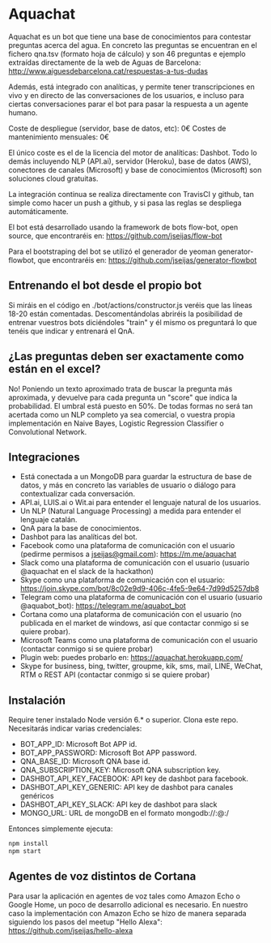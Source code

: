 # Aquachat

Aquachat es un bot que tiene una base de conocimientos para contestar preguntas acerca del agua.
En concreto las preguntas se encuentran en el fichero qna.tsv (formato hoja de cálculo) y son 46 preguntas e ejemplo extraídas directamente de la web de Aguas de Barcelona: http://www.aiguesdebarcelona.cat/respuestas-a-tus-dudas

Además, está integrado con analíticas, y permite tener transcripciones en vivo y en directo de las conversaciones de los usuarios, e incluso para ciertas conversaciones parar el bot para pasar la respuesta a un agente humano.

Coste de despliegue (servidor, base de datos, etc): 0€
Costes de mantenimiento mensuales: 0€

El único coste es el de la licencia del motor de analíticas: Dashbot. Todo lo demás incluyendo NLP (API.ai), servidor (Heroku), base de datos (AWS), conectores de canales (Microsoft) y base de conocimientos (Microsoft) son soluciones cloud gratuitas. 

La integración continua se realiza directamente con TravisCI y github, tan simple como hacer un push a github, y si pasa las reglas se despliega automáticamente.

El bot está desarrollado usando la framework de bots flow-bot, open source, que encontraréis en: https://github.com/jseijas/flow-bot

Para el bootstraping del bot se utilizó el generador de yeoman generator-flowbot, que encontraréis en: https://github.com/jseijas/generator-flowbot

## Entrenando el bot desde el propio bot

Si miráis en el código en ./bot/actions/constructor.js veréis que las líneas 18-20 están comentadas. Descomentándolas abriréis la posibilidad de entrenar vuestros bots diciéndoles "train" y él mismo os preguntará lo que tenéis que indicar y entrenará el QnA.

## ¿Las preguntas deben ser exactamente como están en el excel?

No! Poniendo un texto aproximado trata de buscar la pregunta más aproximada, y devuelve para cada pregunta un "score" que indica la probabilidad. El umbral está puesto en 50%. De todas formas no será tan acertada como un NLP completo ya sea comercial, o vuestra propia implementación en Naive Bayes, Logistic Regression Classifier o Convolutional Network.

## Integraciones

- Está conectada a un MongoDB para guardar la estructura de base de datos, y más en concreto las variables de usuario o diálogo para contextualizar cada conversación.
- API.ai, LUIS.ai o Wit.ai para entender el lenguaje natural de los usuarios.
- Un NLP (Natural Language Processing) a medida para entender el lenguaje catalán.
- QnA para la base de conocimientos.
- Dashbot para las analíticas del bot.
- Facebook como una plataforma de comunicación con el usuario (pedirme permisos a jseijas@gmail.com): https://m.me/aquachat
- Slack como una plataforma de comunicación con el usuario (usuario @aquachat en el slack de la hackathon)
- Skype como una plataforma de comunicación con el usuario: https://join.skype.com/bot/8c02e9d9-406c-4fe5-9e64-7d99d5257db8
- Telegram como una plataforma de comunicación con el usuario (usuario @aquabot_bot): https://telegram.me/aquabot_bot
- Cortana como una plataforma de comunicación con el usuario (no publicada en el market de windows, así que contactar conmigo si se quiere probar).
- Microsoft Teams como una plataforma de comunicación con el usuario (contactar conmigo si se quiere probar)
- Plugin web: puedes probarlo en: https://aquachat.herokuapp.com/
- Skype for business, bing, twitter, groupme, kik, sms, mail, LINE, WeChat, RTM o REST API (contactar conmigo si se quiere probar)

## Instalación

Require tener instalado Node versión 6.* o superior.
Clona este repo. 
Necesitarás indicar varias credenciales:
- BOT_APP_ID: Microsoft Bot APP id.
- BOT_APP_PASSWORD: Microsoft Bot APP password.
- QNA_BASE_ID: Microsoft QNA base id.
- QNA_SUBSCRIPTION_KEY: Microsoft QNA subscription key.
- DASHBOT_API_KEY_FACEBOOK: API key de dashbot para facebook.
- DASHBOT_API_KEY_GENERIC: API key de dashbot para canales genéricos
- DASHBOT_API_KEY_SLACK: API key de dashbot para slack
- MONGO_URL: URL de mongoDB en el formato mongodb://<user>:<pass>@<server>:<port>/<database>

Entonces simplemente ejecuta:

```bash
npm install
npm start
```
## Agentes de voz distintos de Cortana
Para usar la aplicación en agentes de voz tales como Amazon Echo o Google Home, un poco de desarrollo adicional es necesario. En nuestro caso la implementación con Amazon Echo se hizo de manera separada siguiendo los pasos del meetup "Hello Alexa": 
https://github.com/jseijas/hello-alexa

